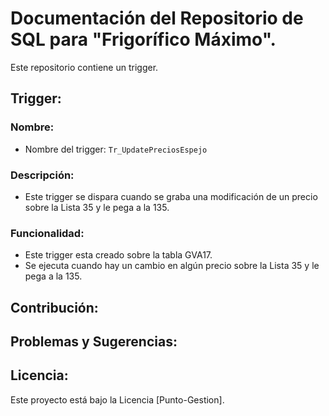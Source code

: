 # Documentación del Repositorio de SQL para "Frigorífico Máximo".
Este repositorio contiene un trigger.

## Trigger:

### Nombre:
- Nombre del trigger: `Tr_UpdatePreciosEspejo`

### Descripción:
- Este trigger se dispara cuando se graba una modificación de un precio sobre la Lista 35 y le pega a la 135.

### Funcionalidad:
- Este trigger esta creado sobre la tabla GVA17.
- Se ejecuta cuando hay un cambio en algún precio sobre la Lista 35 y le pega a la 135. 

## Contribución:

## Problemas y Sugerencias:

## Licencia:
Este proyecto está bajo la Licencia [Punto-Gestion].
